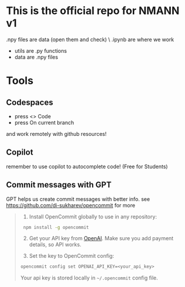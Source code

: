 # This is the official repo for NMANN v1

.npy files are data (open them and check) \\
.ipynb are where we work

- utils are .py functions
- data are .npy files

# Tools
## Codespaces
- press <> Code
- press On current branch

and work remotely with github resources! 

## Copilot
remember to use copilot to autocomplete code! (Free for Students)

## Commit messages with GPT
GPT helps us create commit messages with better info.
see https://github.com/di-sukharev/opencommit for more


> 1. Install OpenCommit globally to use in any repository:
>
>  ```sh
>   npm install -g opencommit
>  ```
>
> 2. Get your API key from [OpenAI](https://platform.openai.com/account/api-keys). Make sure you add payment details, so API works.
>
> 3. Set the key to OpenCommit config:
>
>  ```sh
>  opencommit config set OPENAI_API_KEY=<your_api_key>
>  ```
>
>  Your api key is stored locally in `~/.opencommit` config file.
